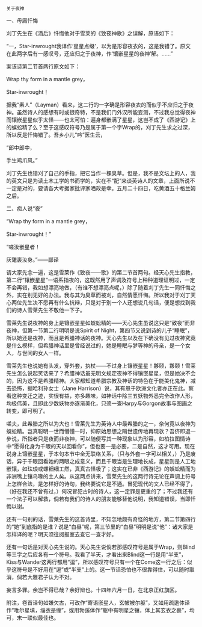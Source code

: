     关于夜神 

   一、毋庸忏悔

   刈丁先生在《酒后》忏悔他对于雪莱的《致夜神歌》之误解，原语如下：

   “一，Star-inwrought我译作‘星星点缀’，以为是形容夜衣的，这是我错了。原文在此两字后有一感叹号，还应归之于夜神，作‘镶嵌星星的夜神’解。……”

   案该诗第二节首两行原文如下：

   Wrap thy form in a mantle grey，

   Star-inwrought！

   据我“素人”（Layman）看来，这二行的一字确是形容夜衣的而似乎不应归之于夜神。虽然诗人的感想有时或很奇特，不是我们门外汉所能妄测，不过我总觉得夜神而镶嵌星星似乎太怪——也太可怕：遍身都嵌满了星星，这岂不成了《西游记》上的蜈蚣精了么？至于这感叹符号乃是属于第一个字Wrap的，刈丁先生求之过深，所以反是忏悔错了。吾乡小儿“吟”医生云，

   “郎中郎中，

   手生鸡爪风。”

   刈丁先生也错刈了自己的手指，把它当作一棵臭草。但是，我不是文坛上的人，我的英文只是为读土木工学的书而学的，实在不“配”来谈英诗人的文章，上面所说不一定是对的，要请各大考据家批评家哂政是幸。五月二十四日，吃黄酒五十格兰姆之后。

   二、痴人说“夜”

   “Wrap thy form in a mantle grey，

   Star-inwrought！”

   “嗟汝嵌星者！

   灰氅裹汝身。”——鄙译

   请大家先念一遍，这是雪莱作《致夜——歌》的第二节首两句。经天心先生指教，第二行“镶嵌星星”一语系指夜的，这既然用了声调及符号上种种道理证明过，一定不会再错，我如想漂亮地做，（有谁不想漂亮点呢，）除了随着刈丁先生一同忏悔之外，实在别无好的办法。我与其为臭草而被刈，自然情愿忏悔。所以我对于刈丁天心两位先生决不愿再有什么抗辩，只是对于别一个人还想说几句话，便是想找到我们的诗人雪莱先生不敬他一下子。

   雪莱先生说夜神的身上是镶嵌星星如蜈蚣精的——天心先生虽说这只是“致夜”而非夜神，但第一节第二行明明是说Spirit of Night，第四节又说到诗的儿子“睡眠”，所以她还是夜神，而且是希腊神话的夜神。天心先生以及在下确没有见过夜神究竟是什么模样，但希腊神话里是曾经说过的，她是睡眠与梦等神的母亲，是一个女人，与世间的女人一样。

   雪莱先生也说她有头发，穿外套，执杖——不过身上镶嵌星星！夥颐，夥颐！雪莱先生怎么说起笑话来了？希腊神话虽无明文规定夜神不得镶嵌星星，但是她决不会的，因为这不是希腊精神。大家都知道希腊宗教及神话的特色在于能美化鬼神，减去恐怖，据哈利孙女士（Jane Harrison）说，其有恩于欧洲文化者亦正在此。察看这种变迁之迹，实很有益，亦多趣味，如神话中除三五妖物外悉完全改作人形，均极伟美，且即此少数妖物亦逐渐美化，只须一查Harpy与Gorgon故事与图画之转变，即可明了。

   嗟夫，此希腊之所以为大也！雪莱先生为英诗人中最希腊的之一，奈何竟以夜神为蜈蚣精。岂真聪明一世而懵懂一时，抑原始思想之隔世遗传地再现欤？吾侪即退一步说，所指者只是夜而非夜神，可以随便写其一种现象以为形容，如柏拉图情诗中“愿得化身为千眼的天以回看你”，但也要一是必要，二是自然，这才可用。现在说身上镶嵌星星，于本句本节中全无联络关系，（只与外套一字可以相关，）乃是废话，异于千眼回看她的两眼之成意义，而且千眼当是生理地长成，星星则是人工地嵌镶，如珐琅或螺钿细工然，真真古怪极了；这实在已非《西游记》的蜈蚣精而为非洲嘴上镶鸟喙的土人矣。从这两点讲来，雪莱先生的这两行诗无论在声调上符号上怎样合法，是怎样好的诗句，我终要说它是不通。冒犯现代的文人已经不得了，（好在我还不曾有过，）何况冒犯古时的诗人，这一定罪是更重的了；不过我还有一个法子可以解救，倘若有我们的诗人的朋友能够替他说明，我知道错误，当即忏悔以谢。

   还有一句别的话，雪莱先生的这首诗里，不知怎地颇有奇怪的地方，第二节第四行的“她”到底指的是谁？说是“白昼”呢，第三节里的“白昼”明明是说“他”：诸大家是怎样译的呢？明天须往阅报室去查它一查才好。

   还有一句话是对天心先生说的。天心先生说倘若那感叹符号是属于Wrap，则Blind等三字之后应各有一个符号。我看了半天，才看出来Blind这一行是用“半支”，Kiss与Wander这两行都用“逗”，所以感叹符号只有一个在Come这一行之后：似乎这符号是不好用在“逗”或“半支”上的。这一节话恐怕也不很靠得住，可以随时取消，倘若大雅君子认为不对。

   妄言多罪。余岂不得已哉？余好辩也。十四年六月一日，在北京正红旗区。

   附注，卷首译句如嫌欠古，可改作“寄语嵌星人，玄帔被尔躯”，又如用疏逖体译作“唯尔星填，缁衣是缠”，或用勃豀体作“躯中有明星之镶，体上其玄衣之裹”，均可，末一联似最佳也。

